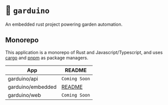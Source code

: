 # 🥕 `garduino`
An embedded rust project powering garden automation.

## Monorepo

This application is a monorepo of Rust and Javascript/Typescript, and uses [cargo](https://doc.rust-lang.org/cargo/) and [pnpm](https://pnpm.io) as package managers.

|App|README|
|---|---|
|garduino/api|`Coming Soon`|
|garduino/embedded|[README](/apps/embedded/README.md)|
|garduino/web|`Coming Soon`|

